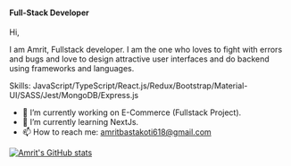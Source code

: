 
#### Full-Stack Developer
Hi, 

I am Amrit, Fullstack developer. I am the one who loves to fight with errors and bugs and love to design attractive user interfaces and do backend using frameworks and languages. 

Skills: JavaScript/TypeScript/React.js/Redux/Bootstrap/Material-UI/SASS/Jest/MongoDB/Express.js

- 🔭 I’m currently working on E-Commerce (Fullstack Project). 
- 🌱 I’m currently learning NextJs. 
- 📫 How to reach me: amritbastakoti618@gmail.com 








  


[![Amrit's GitHub stats](https://github-readme-stats.vercel.app/api?username=Amrit618)](https://github.com/Amrit618/github-readme-stats)

